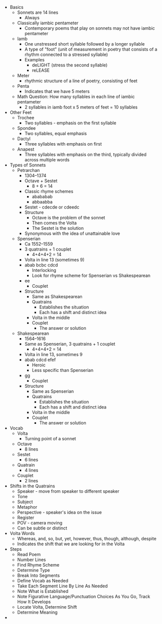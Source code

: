- Basics
	- Sonnets are 14 lines
		- Always
	- Classically iambic pentameter
		- Contemporary poems that play on sonnets may not have iambic pentameter
	- Iamb
		- One unstressed short syllable followed by a longer syllable
		- A type of "foot" (unit of measurement in poetry that consists of a rhythm connected to a stressed syllable)
		- Examples
			- deLIGHT (stress the second syllable)
			- reLEASE
	- Meter
		- rhythmic structure of a line of poetry, consisting of feet
	- Penta
		- Indicates that we have 5 meters
	- Math Question: How many syllables in each line of iambic pentameter
		- 2 syllables in iamb foot x 5 meters of feet = 10 syllables
- Other Feet
	- Trochee
		- Two syllables - emphasis on the first syllable
	- Spondee
		- Two syllables, equal emphasis
	- Dactyl
		- Three syllables with emphasis on first
	- Anapest
		- Three syllables with emphasis on the third, typically divided across multiple words
- Types of Sonnets
	- Petrarchan
		- 1304–1374
		- Octave + Sestet
			- 8 + 6 = 14
		- Classic rhyme schemes
			- abababab
			- abbaabba
		- Sestet - cdecde or cdeedc
		- Structure
			- Octave is the problem of the sonnet
			- Then comes the Volta
			- The Sestet is the solution
		- Synonymous with the idea of unattainable love
	- Spenserian
		- Ca 1552–1559
		- 3 quatrains + 1 couplet
			- 4+4+4+2 = 14
		- Volta in line 13 (sometimes 9)
		- abab bcbc cdcd
			- Interlocking
			- Look for rhyme scheme for Spenserian vs Shakespearean
		- ee
			- Couplet
		- Structure
			- Same as Shakespearean
			- Quatrains
				- Establishes the situation
				- Each has a shift and distinct idea
			- Volta in the middle
			- Couplet
				- The answer or solution
	- Shakespearean
		- 1564–1616
		- Same as Spenserian, 3 quatrains + 1 couplet
			- 4+4+4+2 = 14
		- Volta in line 13, sometimes 9
		- abab cdcd efef
			- Heroic
			- Less specific than Spenserian
		- gg
			- Couplet
		-  Structure
			- Same as Spenserian
			- Quatrains
				- Establishes the situation
				- Each has a shift and distinct idea
			- Volta in the middle
			- Couplet
				- The answer or solution
- Vocab 
	- Volta 
		- Turning point of a sonnet
	- Octave
		- 8 lines
	- Sestet
		- 6 lines
	- Quatrain
		- 4 lines
	- Couplet
		- 2 lines
- Shifts in the Quatrains
	- Speaker - move from speaker to different speaker 
	- Tone
	- Subject
	- Metaphor
	- Perspective - speaker's idea on the issue
	- Register
	- POV - camera moving
	- Can be subtle or distinct
- Volta Words
	- Whereas, and, so, but, yet, however, thus, though, although, despite
	- Indicates the shift that we are looking for in the Volta
- Steps 
	- Read Poem
	- Number Lines
	- Find Rhyme Scheme
	- Determine Type
	- Break Into Segments
	- Define Vocab as Needed
	- Take Each Segment Line By Line As Needed
	- Note What is Established
	- Note Figurative Language/Punctuation Choices As You Go, Track How It Develops
	- Locate Volta, Determine Shift
	- Determine Meaning
- 